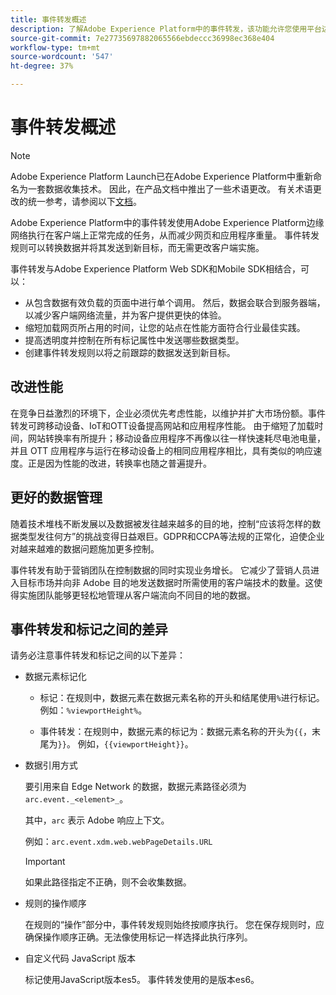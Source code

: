 ```yaml
---
title: 事件转发概述
description: 了解Adobe Experience Platform中的事件转发，该功能允许您使用平台边缘网络执行任务，而无需更改标签实施。
source-git-commit: 7e27735697882065566ebdeccc36998ec368e404
workflow-type: tm+mt
source-wordcount: '547'
ht-degree: 37%

---
```


# 事件转发概述

>[!NOTE]
>
>Adobe Experience Platform Launch已在Adobe Experience Platform中重新命名为一套数据收集技术。 因此，在产品文档中推出了一些术语更改。 有关术语更改的统一参考，请参阅以下[文档](../../term-updates.md)。

Adobe Experience Platform中的事件转发使用Adobe Experience Platform边缘网络执行在客户端上正常完成的任务，从而减少网页和应用程序重量。 事件转发规则可以转换数据并将其发送到新目标，而无需更改客户端实施。

事件转发与Adobe Experience Platform Web SDK和Mobile SDK相结合，可以：

* 从包含数据有效负载的页面中进行单个调用。 然后，数据会联合到服务器端，以减少客户端网络流量，并为客户提供更快的体验。
* 缩短加载网页所占用的时间，让您的站点在性能方面符合行业最佳实践。
* 提高透明度并控制在所有标记属性中发送哪些数据类型。
* 创建事件转发规则以将之前跟踪的数据发送到新目标。

## 改进性能

在竞争日益激烈的环境下，企业必须优先考虑性能，以维护并扩大市场份额。事件转发可跨移动设备、IoT和OTT设备提高网站和应用程序性能。 由于缩短了加载时间，网站转换率有所提升；移动设备应用程序不再像以往一样快速耗尽电池电量，并且 OTT 应用程序与运行在移动设备上的相同应用程序相比，具有类似的响应速度。正是因为性能的改进，转换率也随之普遍提升。

## 更好的数据管理

随着技术堆栈不断发展以及数据被发往越来越多的目的地，控制“应该将怎样的数据类型发往何方”的挑战变得日益艰巨。GDPR和CCPA等法规的正常化，迫使企业对越来越难的数据问题施加更多控制。

事件转发有助于营销团队在控制数据的同时实现业务增长。 它减少了营销人员进入目标市场并向非 Adobe 目的地发送数据时所需使用的客户端技术的数量。这使得实施团队能够更轻松地管理从客户端流向不同目的地的数据。

## 事件转发和标记之间的差异

请务必注意事件转发和标记之间的以下差异：

* 数据元素标记化

   * 标记：在规则中，数据元素在数据元素名称的开头和结尾使用`%`进行标记。 例如：`%viewportHeight%`。

   * 事件转发：在规则中，数据元素的标记为：数据元素名称的开头为`{{`，末尾为`}}`。 例如，`{{viewportHeight}}`。

* 数据引用方式

   要引用来自 Edge Network 的数据，数据元素路径必须为 `arc.event._<element>_`。

   其中，`arc` 表示 Adobe 响应上下文。

   例如：`arc.event.xdm.web.webPageDetails.URL`

   >[!IMPORTANT]
   >
   >如果此路径指定不正确，则不会收集数据。


* 规则的操作顺序

   在规则的“操作”部分中，事件转发规则始终按顺序执行。 您在保存规则时，应确保操作顺序正确。无法像使用标记一样选择此执行序列。

* 自定义代码 JavaScript 版本

   标记使用JavaScript版本es5。 事件转发使用的是版本es6。

<!--doc Adobe Cloud Connector extension, get from Jon-->

